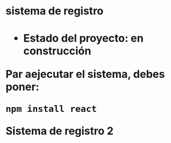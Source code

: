<h1> sistema de registro <h1>
  
- Estado del proyecto: en construcción

Par aejecutar el sistema, debes poner:

 ```npm install react```

Sistema de registro 2
